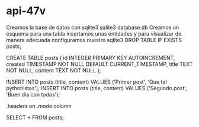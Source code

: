 # api-47v

Creamos la base de datos con sqlite3
sqlite3 database.db
Creamos un esquema para una tabla insertamos unas entidades y para visualizar de manera adecuada configuramos nuestro sqlite3
DROP TABLE IF EXISTS posts;

CREATE TABLE posts (
    id INTEGER PRIMARY KEY AUTOINCREMENT,
    created TIMESTAMP NOT NULL DEFAULT CURRENT_TIMESTAMP,
    title TEXT NOT NULL,
    content TEXT NOT NULL
);

INSERT INTO posts (title, content) VALUES ('Primer post', 'Que tal pythonistas');
INSERT INTO posts (title, content) VALUES ('Segundo post', 'Buen dia con todos');

.headers on
.mode column

SELECT * FROM posts;
